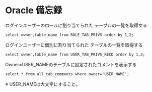 
Oracle 備忘録
======


ログインユーザーのロールに割り当てられた
テーブルの一覧を取得する

`select owner,table_name from ROLE_TAB_PRIVS order by 1,2;`


ログインユーザーに個別に割り当てられた
テーブルの一覧を取得する

`select owner,table_name from USER_TAB_PRIVS_RECD order by 1,2;`



Owner=USER_NAMEのテーブルに設定されたコメントを表示する

`select * from all_tab_comments where owner='USER_NAME';`

※ USER_NAMEは大文字にすること。


